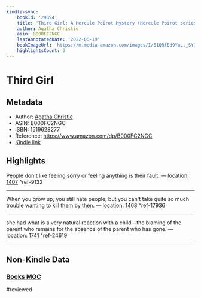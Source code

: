```yaml
---
kindle-sync:
    bookId: '29394'
    title: 'Third Girl: A Hercule Poirot Mystery (Hercule Poirot series Book 35)'
    author: Agatha Christie
    asin: B000FC2NGC
    lastAnnotatedDate: '2022-06-19'
    bookImageUrl: 'https://m.media-amazon.com/images/I/51QRfEd9YuL._SY160.jpg'
    highlightsCount: 3
---
```


# Third Girl

## Metadata

-   Author: [Agatha Christie](https://www.amazon.comundefined)
-   ASIN: B000FC2NGC
-   ISBN: 1519628277
-   Reference: https://www.amazon.com/dp/B000FC2NGC
-   [Kindle link](kindle://book?action=open&asin=B000FC2NGC)

## Highlights

People don't like feeling sorry or feeling anything is their fault. — location: [1407](kindle://book?action=open&asin=B000FC2NGC&location=1407) ^ref-9132

---

When you grow up, you still hate people, but you can't take quite so much trouble wanting to kill them by then. — location: [1468](kindle://book?action=open&asin=B000FC2NGC&location=1468) ^ref-17936

---

she had what is a very natural reaction with a child—the blaming of the parent who remains for the absence of the parent who has gone. — location: [1741](kindle://book?action=open&asin=B000FC2NGC&location=1741) ^ref-24619

---

## Non-Kindle Data

### [Books MOC](Books%20MOC.md)
#reviewed